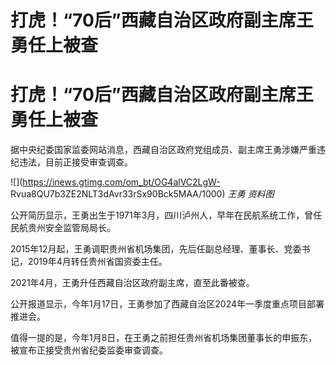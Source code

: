 # 打虎！“70后”西藏自治区政府副主席王勇任上被查

# 打虎！“70后”西藏自治区政府副主席王勇任上被查

据中央纪委国家监委网站消息，西藏自治区政府党组成员、副主席王勇涉嫌严重违纪违法，目前正接受审查调查。

![](https://inews.gtimg.com/om_bt/OG4alVC2LgW-
Rvua8QU7b3ZE2NLT3dAvr33rSx90Bck5MAA/1000) _王勇 资料图_

公开简历显示，王勇出生于1971年3月，四川泸州人，早年在民航系统工作，曾任民航贵州安全监管局局长。

2015年12月起，王勇调职贵州省机场集团，先后任副总经理、董事长、党委书记，2019年4月转任贵州省国资委主任。

2021年4月，王勇升任西藏自治区政府副主席，直至此番被查。

公开报道显示，今年1月17日，王勇参加了西藏自治区2024年一季度重点项目部署推进会。

值得一提的是，今年1月8日，在王勇之前担任贵州省机场集团董事长的申振东，被宣布正接受贵州省纪委监委审查调查。


